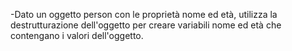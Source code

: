 -Dato un oggetto person con le proprietà nome ed età, utilizza la destrutturazione dell'oggetto per creare variabili nome ed età che contengano i valori dell'oggetto.
